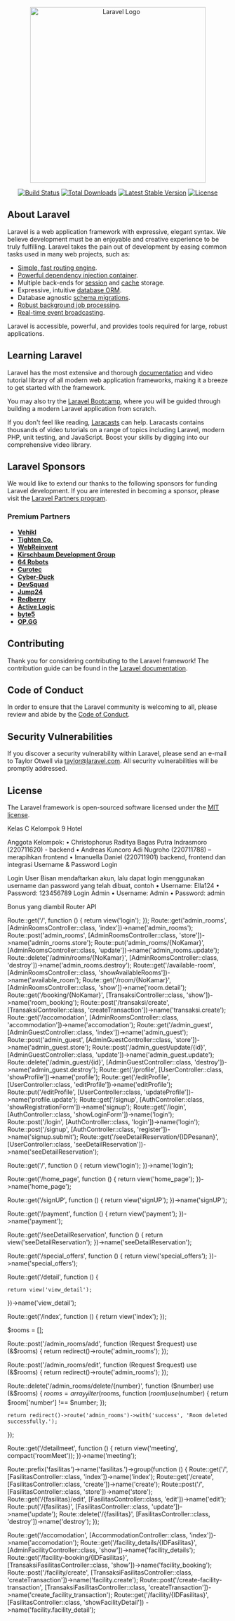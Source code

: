 <p align="center"><a href="https://laravel.com" target="_blank"><img src="https://raw.githubusercontent.com/laravel/art/master/logo-lockup/5%20SVG/2%20CMYK/1%20Full%20Color/laravel-logolockup-cmyk-red.svg" width="400" alt="Laravel Logo"></a></p>

<p align="center">
<a href="https://github.com/laravel/framework/actions"><img src="https://github.com/laravel/framework/workflows/tests/badge.svg" alt="Build Status"></a>
<a href="https://packagist.org/packages/laravel/framework"><img src="https://img.shields.io/packagist/dt/laravel/framework" alt="Total Downloads"></a>
<a href="https://packagist.org/packages/laravel/framework"><img src="https://img.shields.io/packagist/v/laravel/framework" alt="Latest Stable Version"></a>
<a href="https://packagist.org/packages/laravel/framework"><img src="https://img.shields.io/packagist/l/laravel/framework" alt="License"></a>
</p>

## About Laravel

Laravel is a web application framework with expressive, elegant syntax. We believe development must be an enjoyable and creative experience to be truly fulfilling. Laravel takes the pain out of development by easing common tasks used in many web projects, such as:

-   [Simple, fast routing engine](https://laravel.com/docs/routing).
-   [Powerful dependency injection container](https://laravel.com/docs/container).
-   Multiple back-ends for [session](https://laravel.com/docs/session) and [cache](https://laravel.com/docs/cache) storage.
-   Expressive, intuitive [database ORM](https://laravel.com/docs/eloquent).
-   Database agnostic [schema migrations](https://laravel.com/docs/migrations).
-   [Robust background job processing](https://laravel.com/docs/queues).
-   [Real-time event broadcasting](https://laravel.com/docs/broadcasting).

Laravel is accessible, powerful, and provides tools required for large, robust applications.

## Learning Laravel

Laravel has the most extensive and thorough [documentation](https://laravel.com/docs) and video tutorial library of all modern web application frameworks, making it a breeze to get started with the framework.

You may also try the [Laravel Bootcamp](https://bootcamp.laravel.com), where you will be guided through building a modern Laravel application from scratch.

If you don't feel like reading, [Laracasts](https://laracasts.com) can help. Laracasts contains thousands of video tutorials on a range of topics including Laravel, modern PHP, unit testing, and JavaScript. Boost your skills by digging into our comprehensive video library.

## Laravel Sponsors

We would like to extend our thanks to the following sponsors for funding Laravel development. If you are interested in becoming a sponsor, please visit the [Laravel Partners program](https://partners.laravel.com).

### Premium Partners

-   **[Vehikl](https://vehikl.com/)**
-   **[Tighten Co.](https://tighten.co)**
-   **[WebReinvent](https://webreinvent.com/)**
-   **[Kirschbaum Development Group](https://kirschbaumdevelopment.com)**
-   **[64 Robots](https://64robots.com)**
-   **[Curotec](https://www.curotec.com/services/technologies/laravel/)**
-   **[Cyber-Duck](https://cyber-duck.co.uk)**
-   **[DevSquad](https://devsquad.com/hire-laravel-developers)**
-   **[Jump24](https://jump24.co.uk)**
-   **[Redberry](https://redberry.international/laravel/)**
-   **[Active Logic](https://activelogic.com)**
-   **[byte5](https://byte5.de)**
-   **[OP.GG](https://op.gg)**

## Contributing

Thank you for considering contributing to the Laravel framework! The contribution guide can be found in the [Laravel documentation](https://laravel.com/docs/contributions).

## Code of Conduct

In order to ensure that the Laravel community is welcoming to all, please review and abide by the [Code of Conduct](https://laravel.com/docs/contributions#code-of-conduct).

## Security Vulnerabilities

If you discover a security vulnerability within Laravel, please send an e-mail to Taylor Otwell via [taylor@laravel.com](mailto:taylor@laravel.com). All security vulnerabilities will be promptly addressed.

## License

The Laravel framework is open-sourced software licensed under the [MIT license](https://opensource.org/licenses/MIT).

Kelas C Kelompok 9 Hotel

Anggota Kelompok:
• Christophorus Raditya Bagas Putra Indrasmoro (220711620) - backend
• Andreas Kuncoro Adi Nugroho (220711788) – merapihkan frontend
• Imanuella Daniel (220711901) backend, frontend dan integrasi
Username & Password Login

Login User
Bisan mendaftarkan akun, lalu dapat login menggunakan username dan password yang telah dibuat, contoh
• Username: Ella124
• Password: 123456789
Login Admin
• Username: Admin
• Password: admin

Bonus yang diambil
Router API

Route::get('/', function () {
return view('login');
});
Route::get('admin_rooms', [AdminRoomsController::class, 'index'])->name('admin_rooms');
Route::post('admin_rooms', [AdminRoomsController::class, 'store'])->name('admin_rooms.store');
Route::put('admin_rooms/{NoKamar}', [AdminRoomsController::class, 'update'])->name('admin_rooms.update');
Route::delete('/admin/rooms/{NoKamar}', [AdminRoomsController::class, 'destroy'])->name('admin_rooms.destroy');
Route::get('/available-room', [AdminRoomsController::class, 'showAvailableRooms'])->name('available_room');
Route::get('/room/{NoKamar}', [AdminRoomsController::class, 'show'])->name('room.detail');
Route::get('/booking/{NoKamar}', [TransaksiController::class, 'show'])->name('room_booking');
Route::post('/transaksi/create', [TransaksiController::class, 'createTransaction'])->name('transaksi.create');
Route::get('/accomodation', [AdminRoomsController::class, 'accommodation'])->name('accomodation');
Route::get('/admin_guest', [AdminGuestController::class, 'index'])->name('admin_guest');
Route::post('admin_guest', [AdminGuestController::class, 'store'])->name('admin_guest.store');
Route::post('/admin_guest/update/{id}', [AdminGuestController::class, 'update'])->name('admin_guest.update');
Route::delete('/admin_guest/{id}', [AdminGuestController::class, 'destroy'])->name('admin_guest.destroy');
Route::get('/profile', [UserController::class, 'showProfile'])->name('profile');
Route::get('/editProfile', [UserController::class, 'editProfile'])->name('editProfile');
Route::put('/editProfile', [UserController::class, 'updateProfile'])->name('profile.update');
Route::get('/signup', [AuthController::class, 'showRegistrationForm'])->name('signup');
Route::get('/login', [AuthController::class, 'showLoginForm'])->name('login');
Route::post('/login', [AuthController::class, 'login'])->name('login');
Route::post('/signup', [AuthController::class, 'register'])->name('signup.submit');
Route::get('/seeDetailReservation/{IDPesanan}', [UserController::class, 'seeDetailReservation'])->name('seeDetailReservation');

Route::get('/', function () {
return view('login');
})->name('login');

Route::get('/home_page', function () {
return view('home_page');
})->name('home_page');

Route::get('/signUP', function () {
return view('signUP');
})->name('signUP');

Route::get('/payment', function () {
return view('payment');
})->name('payment');

Route::get('/seeDetailReservation', function () {
return view('seeDetailReservation');
})->name('seeDetailReservation');

Route::get('/special_offers', function () {
return view('special_offers');
})->name('special_offers');

Route::get('/detail', function () {

    return view('view_detail');

})->name('view_detail');

Route::get('/index', function () {
return view('index');
});

$rooms = [];

Route::post('/admin_rooms/add', function (Request $request) use (&$rooms) {
return redirect()->route('admin_rooms');
});

Route::post('/admin_rooms/edit', function (Request $request) use (&$rooms) {
return redirect()->route('admin_rooms');
});

Route::delete('/admin_rooms/delete/{number}', function ($number) use (&$rooms) {
$rooms = array_filter($rooms, function ($room) use ($number) {
return $room['number'] !== $number;
});

    return redirect()->route('admin_rooms')->with('success', 'Room deleted successfully.');

});

Route::get('/detailmeet', function () {
return view('meeting', compact('roomMeet'));
})->name('meeting');

Route::prefix('fasilitas')->name('fasilitas.')->group(function () {
Route::get('/', [FasilitasController::class, 'index'])->name('index');
Route::get('/create', [FasilitasController::class, 'create'])->name('create');
Route::post('/', [FasilitasController::class, 'store'])->name('store');
Route::get('/{fasilitas}/edit', [FasilitasController::class, 'edit'])->name('edit');
Route::put('/{fasilitas}', [FasilitasController::class, 'update'])->name('update');
Route::delete('/{fasilitas}', [FasilitasController::class, 'destroy'])->name('destroy');
});

Route::get('/accomodation', [AccommodationController::class, 'index'])->name('accomodation');
Route::get('/facility_details/{IDFasilitas}', [AdminFacilityController::class, 'show'])->name('facility_details');
Route::get('/facility-booking/{IDFasilitas}', [TransaksiFasilitasController::class, 'show'])->name('facility_booking');
Route::post('/facility/create', [TransaksiFasilitasController::class, 'createTransaction'])->name('facility.create');
Route::post('/create-facility-transaction', [TransaksiFasilitasController::class, 'createTransaction'])->name('create_facility_transaction');
Route::get('/facility/{IDFasilitas}', [FasilitasController::class, 'showFacilityDetail'])
->name('facility.facility_detail');
